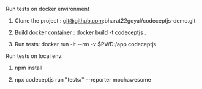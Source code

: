 Run tests on docker environment

1. Clone the project : git@github.com:bharat22goyal/codeceptjs-demo.git

2. Build docker container : docker build -t codeceptjs .

3. Run tests: docker run -it --rm -v $PWD:/app codeceptjs

Run tests on local env: 
1. npm install

2. npx codeceptjs run "tests/" --reporter mochawesome